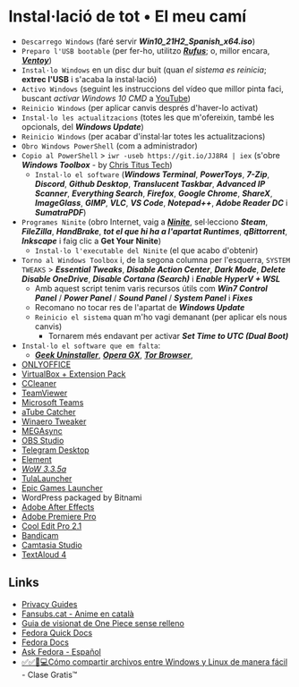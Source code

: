 # Instal·lació de tot • El meu camí

- `Descarrego Windows` (faré servir ***Win10_21H2_Spanish_x64.iso***)
- `Preparo l'USB bootable` (per fer-ho, utilitzo [***Rufus***](https://rufus.ie); o, millor encara, [***Ventoy***](https://github.com/ventoy/Ventoy/releases))
- `Instal·lo Windows` en un disc dur buit (quan *el sistema es reinicia*; **extrec l'USB** i s'acaba la instal·lació)
- `Activo Windows` (seguint les instruccions del vídeo que millor pinta faci, buscant *activar Windows 10 CMD* a [YouTube](https://youtube.com/results?search_query=activar+windows+10+cmd))
- `Reinicio Windows` (per aplicar canvis després d'haver-lo activat)
- `Instal·lo les actualitzacions` (totes les que m'ofereixin, també les opcionals, del ***Windows Update***)
- `Reinicio Windows` (per acabar d'instal·lar totes les actualitzacions)
- `Obro Windows PowerShell` (com a administrador)
- `Copio al PowerShell` > `iwr -useb https://git.io/JJ8R4 | iex` (s'obre ***Windows Toolbox*** - by [Chris Titus Tech](https://github.com/ChrisTitusTech/win10script))
  - `Instal·lo el software` (***Windows Terminal***, ***PowerToys***, ***7-Zip***, ***Discord***, ***Github Desktop***, ***Translucent Taskbar***, ***Advanced IP Scanner***, ***Everything Search***, ***Firefox***, ***Google Chrome***, ***ShareX***, ***ImageGlass***, ***GIMP***, ***VLC***, ***VS Code***, ***Notepad++***, ***Adobe Reader DC*** i ***SumatraPDF***)
- `Programes Ninite` (obro Internet, vaig a [***Ninite***](https://ninite.com), sel·lecciono ***Steam***, ***FileZilla***, ***HandBrake***, ***tot el que hi ha a l'apartat Runtimes***, ***qBittorrent***, ***Inkscape*** i faig clic a **Get Your Ninite**)
  - `Instal·lo l'executable del Ninite` (el que acabo d'obtenir)
- `Torno al Windows Toolbox` i, de la segona columna per l'esquerra, `SYSTEM TWEAKS` > ***Essential Tweaks***, ***Disable Action Center***, ***Dark Mode***, ***Delete Disable OneDrive***, ***Disable Cortana (Search)*** i ***Enable HyperV + WSL***
  - Amb aquest script tenim varis recursos útils com ***Win7 Control Panel*** / ***Power Panel*** / ***Sound Panel*** / ***System Panel*** i ***Fixes***
  - Recomano no tocar res de l'apartat de ***Windows Update***
  - `Reinicio el sistema` quan m'ho vagi demanant (per aplicar els nous canvis)
    - Tornarem més endavant per activar ***Set Time to UTC (Dual Boot)***
- `Instal·lo el software que em falta`:
  - [***Geek Uninstaller***](https://geekuninstaller.com/download), [***Opera GX***](https://www.opera.com/computer/thanks?ni=eapgx&os=windows), [***Tor Browser***](https://www.torproject.org/ca/download/), 
- [ONLYOFFICE](https://www.onlyoffice.com/es/download-desktop.aspx?from=desktop)
- [VirtualBox + Extension Pack](https://www.virtualbox.org/wiki/Downloads)
- [CCleaner](https://www.ccleaner.com/ccleaner/download/standard)
- [TeamViewer](https://www.teamviewer.com/es/descarga-automatica-de-teamviewer/)
- [Microsoft Teams](https://go.microsoft.com/fwlink/p/?LinkID=2187217&clcid=0x40a&culture=es-es&country=ES&Lmsrc=groupChatMarketingPageWeb&Cmpid=directDownloadv2Win64)
- [aTube Catcher](https://www.atube.me/es/)
- [Winaero Tweaker](https://winaero.com/downloads/winaerotweaker.zip)
- [MEGAsync](https://mega.io/desktop)
- [OBS Studio](https://obsproject.com/es/download)
- [Telegram Desktop](https://telegram.org/dl/desktop/win64)
- [Element](https://packages.riot.im/desktop/install/win32/x64/Element%20Setup.exe)
- [*WoW 3.3.5a*](https://api.naerzone.es/descargas/windows/Naerzone%203.3.5%20esES.rar)
- [TulaLauncher](https://www.tula-wow.com/page/connect)
- [Epic Games Launcher](https://store.epicgames.com/es-ES/download)
- WordPress packaged by Bitnami
- [Adobe After Effects](https://www.youtube.com/results?search_query=descargar+adobe+after+effects+full+español)
- [Adobe Premiere Pro](https://www.youtube.com/results?search_query=descargar+adobe+premiere+pro+full+español)
- [Cool Edit Pro 2.1](https://www.youtube.com/results?search_query=descargar+cool+edit+pro+2.1+full+español)
- [Bandicam](https://www.youtube.com/results?search_query=descargar+bandicam+full+español)
- [Camtasia Studio](https://www.youtube.com/results?search_query=descargar+camtasia+full+español)
- [TextAloud 4](https://www.youtube.com/results?search_query=descargar+textaloud+4+full+español)

## Links

- [Privacy Guides](https://www.privacyguides.org/)
- [Fansubs.cat - Anime en català](https://anime.fansubs.cat)
- [Guia de visionat de One Piece sense relleno](https://mag.elcomercio.pe/respuestas/one-piece-como-ver-el-anime-sin-relleno-monkey-d-luffy-todos-los-capitulos-de-one-piece-crunchyroll-nnda-nnrt-noticia/?ref=ecr)
- [Fedora Quick Docs](https://docs.fedoraproject.org/en-US/quick-docs/)
- [Fedora Docs](https://docs.fedoraproject.org/en-US/docs/)
- [Ask Fedora - Español](https://ask.fedoraproject.org/c/espac3b1ol/98)
- [✅✅🔴💻Cómo compartir archivos entre Windows y Linux de manera fácil](https://www.youtube.com/watch?v=2GxGgeojfaE) - Clase Gratis™
